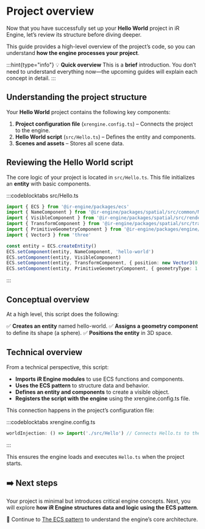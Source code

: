 # Project overview

Now that you have successfully set up your **Hello World** project in iR Engine, let’s review its structure before diving deeper.

This guide provides a high-level overview of the project’s code, so you can understand **how the engine processes your project**.

:::hint{type="info"}
💡 **Quick overview**
This is a **brief** introduction. You don’t need to understand everything now—the upcoming guides will explain each concept in detail.
:::

## Understanding the project structure

Your **Hello World** project contains the following key components:

1. **Project configuration file** (`xrengine.config.ts`) – Connects the project to the engine.
2. **Hello World script** (`src/Hello.ts`) – Defines the entity and components.
3. **Scenes and assets** – Stores all scene data.

## Reviewing the Hello World script

The core logic of your project is located in `src/Hello.ts`. This file initializes an **entity** with basic components.

:::codeblocktabs
src/Hello.ts

```typescript
import { ECS } from '@ir-engine/packages/ecs'
import { NameComponent } from '@ir-engine/packages/spatial/src/common/NameComponent'
import { VisibleComponent } from '@ir-engine/packages/spatial/src/renderer/components/VisibleComponent'
import { TransformComponent } from '@ir-engine/packages/spatial/src/transform/components/TransformComponent'
import { PrimitiveGeometryComponent } from '@ir-engine/packages/engine/src/scene/components/PrimitiveGeometryComponent'
import { Vector3 } from 'three'

const entity = ECS.createEntity()
ECS.setComponent(entity, NameComponent, 'hello-world')
ECS.setComponent(entity, VisibleComponent)
ECS.setComponent(entity, TransformComponent, { position: new Vector3(0, 1, 0) })
ECS.setComponent(entity, PrimitiveGeometryComponent, { geometryType: 1 })
```
:::

## Conceptual overview

At a high level, this script does the following:

✅ **Creates an entity** named hello-world.
✅ **Assigns a geometry component** to define its shape (a sphere).
✅ **Positions the entity** in 3D space.

## Technical overview

From a technical perspective, this script:

- **Imports iR Engine modules** to use ECS functions and components.
- **Uses the ECS pattern** to structure data and behavior.
- **Defines an entity and components** to create a visible object.
- **Registers the script with the engine** using the xrengine.config.ts file.

This connection happens in the project’s configuration file:

:::codeblocktabs
xrengine.config.ts

```typescript
worldInjection: () => import('./src/Hello') // Connects Hello.ts to the engine
```
:::

This ensures the engine loads and executes `Hello.ts` when the project starts.

## ➡️  Next steps

Your project is minimal but introduces critical engine concepts. Next, you will explore **how iR Engine structures data and logic using the ECS pattern**.

📌 Continue to [The ECS pattern](./01_ecs.md) to understand the engine’s core architecture.
